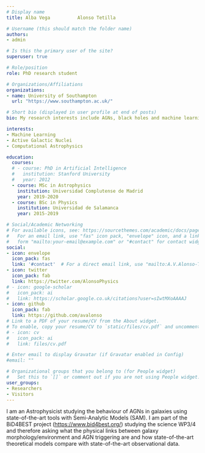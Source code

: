 ```yaml
---
# Display name
title: Alba Vega          Alonso Tetilla

# Username (this should match the folder name)
authors:
- admin

# Is this the primary user of the site?
superuser: true

# Role/position
role: PhD research student

# Organizations/Affiliations
organizations:
- name: University of Southampton
  url: "https://www.southampton.ac.uk/"

# Short bio (displayed in user profile at end of posts)
bio: My research interests include AGNs, black holes and machine learning.

interests:
- Machine Learning
- Active Galactic Nuclei
- Computational Astrophysics

education:
  courses:
  # - course: PhD in Artificial Intelligence
  #   institution: Stanford University
  #   year: 2012
  - course: MSc in Astrophysics
    institution: Universidad Complutense de Madrid
    year: 2019-2020
  - course: BSc in Physics
    institution: Universidad de Salamanca
    year: 2015-2019

# Social/Academic Networking
# For available icons, see: https://sourcethemes.com/academic/docs/page-builder/#icons
#   For an email link, use "fas" icon pack, "envelope" icon, and a link in the
#   form "mailto:your-email@example.com" or "#contact" for contact widget.
social:
- icon: envelope
  icon_pack: fas
  link: '#contact'  # For a direct email link, use "mailto:A.V.Alonso-Tetilla@soton.ac.uk".
- icon: twitter
  icon_pack: fab
  link: https://twitter.com/AlonsoPhysics
# - icon: google-scholar
#   icon_pack: ai
#   link: https://scholar.google.co.uk/citations?user=sIwtMXoAAAAJ
- icon: github
  icon_pack: fab
  link: https://github.com/avalonso
# Link to a PDF of your resume/CV from the About widget.
# To enable, copy your resume/CV to `static/files/cv.pdf` and uncomment the lines below.
# - icon: cv
#   icon_pack: ai
#   link: files/cv.pdf

# Enter email to display Gravatar (if Gravatar enabled in Config)
#email: ""

# Organizational groups that you belong to (for People widget)
#   Set this to `[]` or comment out if you are not using People widget.
user_groups:
- Researchers
- Visitors
---
```

I am an Astrophysicist studying the behaviour of AGNs in galaxies using state-of-the-art tools with Semi-Analytic Models (SAM). I am part of the BiD4BEST project (https://www.bid4best.org/) studying the science WP3/4 and therefore asking what the physical links between galaxy morphology/environment and AGN triggering are and how state-of-the-art theoretical models compare with state-of-the-art observational data.

